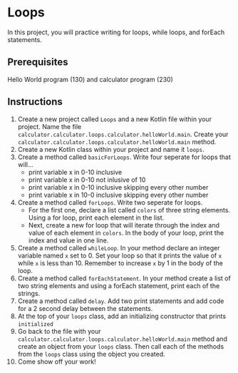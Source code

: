# Loops

In this project, you will practice writing for loops, while loops, and forEach statements. 

## Prerequisites

Hello World program (130) and calculator program (230)

## Instructions

1. Create a new project called `Loops` and a new Kotlin file within your project. Name the file `calculator.calculator.loops.calculator.helloWorld.main`.
Create your `calculator.calculator.loops.calculator.helloWorld.main` method.
1. Create a new Kotlin class within your project and name it `loops`. 
2. Create a method called `basicForLoops`. Write four seperate for loops that will...    
    - print variable x in 0-10 inclusive
    - print variable x in 0-10 not inlusive of 10
    - print variable x in 0-10 inclusive skipping every other number
    - print variable x in 10-0 inclusive skipping every other number
3. Create a method called `forLoops`. Write two seperate for loops.    
    - For the first one, declare a list called `colors` of three string elements. Using a for loop, print each element in the list.
    - Next, create a new for loop that will iterate through the index and value of each element in `colors`. In the body of your loop, print the index and value in one line.
4. Create a method called `whileLoop`. In your method declare an integer variable named `x` set to 0. Set your loop so that it prints the value of `x` while `x` is less than 10. Remember to increase `x` by 1 in the body of the loop. 
5. Create a method called `forEachStatement`. In your method create a list of two string elements and using a forEach statement, print each of the strings.
6. Create a method called `delay`. Add two print statements and add code for a 2 second delay between the statements.
7. At the top of your `loops` class, add an initializing constructor that prints `initialized`
8.  Go back to the file with your `calculator.calculator.loops.calculator.helloWorld.main` method and create an object from your `loops` class. Then call each of the methods from the `loops` class using the object you created.
9.  Come show off your work!
